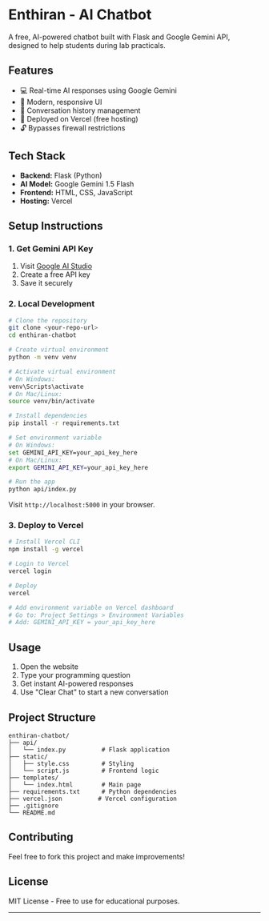 #  Enthiran - AI Chatbot

A free, AI-powered chatbot built with Flask and Google Gemini API, designed to help students during lab practicals.

## Features

- 💻 Real-time AI responses using Google Gemini
- 🎨 Modern, responsive UI
- 💾 Conversation history management
- 🚀 Deployed on Vercel (free hosting)
- 🔓 Bypasses firewall restrictions

## Tech Stack

- **Backend:** Flask (Python)
- **AI Model:** Google Gemini 1.5 Flash
- **Frontend:** HTML, CSS, JavaScript
- **Hosting:** Vercel

## Setup Instructions

### 1. Get Gemini API Key
1. Visit [Google AI Studio](https://makersuite.google.com/app/apikey)
2. Create a free API key
3. Save it securely

### 2. Local Development

```bash
# Clone the repository
git clone <your-repo-url>
cd enthiran-chatbot

# Create virtual environment
python -m venv venv

# Activate virtual environment
# On Windows:
venv\Scripts\activate
# On Mac/Linux:
source venv/bin/activate

# Install dependencies
pip install -r requirements.txt

# Set environment variable
# On Windows:
set GEMINI_API_KEY=your_api_key_here
# On Mac/Linux:
export GEMINI_API_KEY=your_api_key_here

# Run the app
python api/index.py
```

Visit `http://localhost:5000` in your browser.

### 3. Deploy to Vercel

```bash
# Install Vercel CLI
npm install -g vercel

# Login to Vercel
vercel login

# Deploy
vercel

# Add environment variable on Vercel dashboard
# Go to: Project Settings > Environment Variables
# Add: GEMINI_API_KEY = your_api_key_here
```

## Usage

1. Open the website
2. Type your programming question
3. Get instant AI-powered responses
4. Use "Clear Chat" to start a new conversation

## Project Structure

```
enthiran-chatbot/
├── api/
│   └── index.py          # Flask application
├── static/
│   ├── style.css         # Styling
│   └── script.js         # Frontend logic
├── templates/
│   └── index.html        # Main page
├── requirements.txt      # Python dependencies
├── vercel.json          # Vercel configuration
├── .gitignore
└── README.md
```

## Contributing

Feel free to fork this project and make improvements!

## License

MIT License - Free to use for educational purposes.

---

